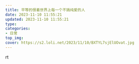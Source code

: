 ```yaml
---
title: 平等的恨着世界上每一个不搞纯爱的人
date: 2023-11-10 11:55:21
updated: 2023-11-10 11:55:21
type:
categories:
- 日常
top_img:
cover: https://s2.loli.net/2023/11/10/BXTYL7sjElUOvat.jpg
---
```

rt
<br/>
<br/>


